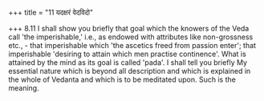 +++
title = "11 यदक्षरं वेदविदो"

+++
8.11 I shall show you briefly that goal which the knowers of the Veda call 'the imperishable,' i.e., as endowed with attributes like non-grossness etc., - that imperishable which 'the ascetics freed from passion enter'; that imperishable 'desiring to attain which men practise continence'. What is attained by the mind as its goal is called 'pada'.
I shall tell you briefly My essential nature which is beyond all description and which is explained in the whole of Vedanta and which is to be meditated upon. Such is the meaning.
